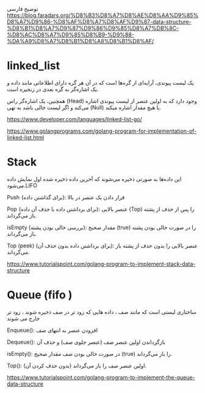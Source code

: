 توضیح فارسی 
https://blog.faradars.org/%D8%B3%D8%A7%D8%AE%D8%AA%D9%85%D8%A7%D9%86-%D8%AF%D8%A7%D8%AF%D9%87-data-structure-%D8%B1%D8%A7%D9%87%D9%86%D9%85%D8%A7%DB%8C-%D8%AC%D8%A7%D9%85%D8%B9-%D9%88-%DA%A9%D8%A7%D8%B1%D8%A8%D8%B1%D8%AF/

# linked_list

یک لیست پیوندی، آرایه‌ای از گره‌ها است که در آن هر گره دارای اطلاعاتی مانند داده و یک اشاره‌گر به گره بعدی در زنجیره است.

همچنین، یک اشاره‌گر راس (Head) وجود دارد که به اولین عنصر از لیست پیوندی اشاره می‌کند و اگر لیست خالی باشد به تهی (Null) یا هیچ مقدار اشاره میکند.

https://www.developer.com/languages/linked-list-go/

https://www.golangprograms.com/golang-program-for-implementation-of-linked-list.html

# Stack

این داده‌ها به صورتی ذخیره می‌شوند که آخرین داده ذخیره شده اول نمایش داده می‌شود.LIFO 

Push  (برای گذاشتن داده): قرار دادن یک عنصر در بالا

Pop  (برای برداشتن داده با حذف آن داده): عنصر بالایی (Top) را پس از حذف از پشته باز می‌گرداند.

isEmpty (بررسی خالی بودن پشته): مقدار صحیح (true) را در صورت خالی بودن پشته باز می‌گرداند.

Top (peek) (برای برداشتن داده بدون حذف آن): عنصر بالایی را بدون حذف از پشته باز می‌گرداند.

https://www.tutorialspoint.com/golang-program-to-implement-stack-data-structure


# Queue (fifo )

ساختاری لیستی است که مانند صف ، داده هایی که زود تر در صف ذخیره شوند ، زود تر خارج می شوند

Enqueue(): افزودن عنصر به انتهای صف

Dequeue(): بازگرداندن اولین عنصر صف (عنصر جلوی صف) و حذف آن

isEmpty(): در صورت خالی بودن صف مقدار صحیح (true) را باز می‌گرداند.

Top(): اولین عنصر صف را باز می‌گرداند (بدون حذف کردن آن).

https://www.tutorialspoint.com/golang-program-to-implement-the-queue-data-structure

